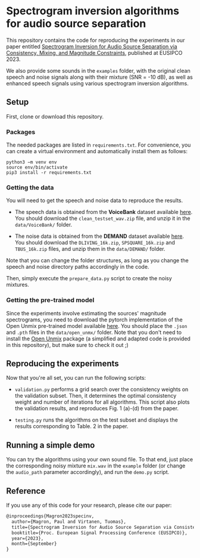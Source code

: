 #  Spectrogram inversion algorithms for audio source separation

This repository contains the code for reproducing the experiments in our paper entitled [Spectrogram Inversion for Audio Source Separation via Consistency, Mixing, and Magnitude Constraints](https://arxiv.org/abs/2303.01864), published at EUSIPCO 2023.

We also provide some sounds in the `examples` folder, with the original clean speech and noise signals along with their mixture (SNR = -10 dB), as well as enhanced speech signals using various spectrogram inversion algorithms.


## Setup

First, clone or download this repository. 

### Packages

The needed packages are listed in `requirements.txt`.
For convenience, you can create a virtual environment and automatically install them as follows:

    python3 −m venv env
    source env/bin/activate
    pip3 install -r requirements.txt


### Getting the data

You will need to get the speech and noise data to reproduce the results.

* The speech data is obtained from the __VoiceBank__ dataset available [here](https://datashare.is.ed.ac.uk/handle/10283/2791). You should download the `clean_testset_wav.zip` file, and unzip it in the `data/VoiceBank/` folder.

* The noise data is obtained from the __DEMAND__ dataset available [here](https://zenodo.org/record/1227121#.X4hjZXZfg5k). You should download the `DLIVING_16k.zip`, `SPSQUARE_16k.zip` and `TBUS_16k.zip` files, and unzip them in the `data/DEMAND/` folder.

Note that you can change the folder structures, as long as you change the speech and noise directory paths accordingly in the code.

Then, simply execute the `prepare_data.py` script to create the noisy mixtures.

### Getting the pre-trained model

Since the experiments involve estimating the sources' magnitude spectrograms, you need to download the pytorch implementation of the Open Unmix pre-trained model available [here](https://zenodo.org/record/3786908#.X4hkeHZfg5k).
You should place the  `.json` and `.pth` files in the `data/open_unmx/` folder.
Note that you don't need to install the [Open Unmix](https://github.com/sigsep/open-unmix-pytorch) package (a simplified and adapted code is provided in this repository), but make sure to check it out ;)

## Reproducing the experiments

Now that you're all set, you can run the following scripts:

- `validation.py` performs a grid search over the consistency weights on the validation subset. Then, it determines the optimal consistency weight and number of iterations for all algorithms. This script also plots the validation results, and reproduces Fig. 1 (a)-(d) from the paper.

- `testing.py` runs the algorithms on the test subset and displays the results corresponding to Table. 2 in the paper.

## Running a simple demo

You can try the algorithms using your own sound file. To that end, just place the corresponding noisy mixture `mix.wav` in the `example` folder (or change the `audio_path` parameter accordingly), and run the `demo.py` script.



## Reference

If you use any of this code for your research, please cite our paper:
  
```latex
@inproceedings{Magron2023specinv,  
  author={Magron, Paul and Virtanen, Tuomas},  
  title={Spectrogram Inversion for Audio Source Separation via Consistency, Mixing, and Magnitude Constraints},  
  booktitle={Proc. European Signal Processing Conference (EUSIPCO)},  
  year={2023},
  month={September}
}
```
